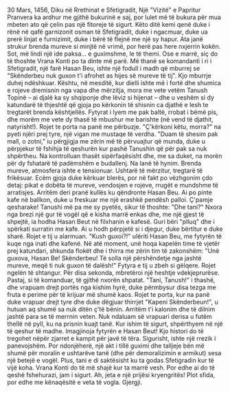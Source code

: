 30 Mars, 1456, Diku në Rrethinat e Sfetigradit, Një "Vizitë" e Papritur
Pranvera ka ardhur me gjithë bukurinë e saj, por lulet më të bukura për mua mbeten ato që çelin pas një fitoreje të sigurt. Këto ditë kemi qenë duke i rënë në qafë garnizonit osman të Sfetigradit, duke i ngacmuar, duke ua prerë linjat e furnizimit, duke i bërë të flejnë me një sy hapur. Ata janë strukur brenda mureve si minjtë në vrimë, por herë pas here nxjerrin kokën.
Sot, më lindi një ide paksa... e guximshme, le të themi. Ose e marrë, siç do të thoshte Vrana Konti po ta dinte më parë. Më thanë se komandanti i ri i Sfetigradit, një farë Hasan Beu, ishte një fodull i madh që mburrej se "Skënderbeu nuk guxon t'i afrohet as hijes së mureve të tij". Kjo mburrje duhej ndëshkuar.
Kështu, në mesditë, kur dielli ishte më i fortë dhe shumica e rojeve dremisnin nga vapa dhe mërzitja, mora me vete vetëm Tanush Topinë – ai djalë ka sy shqiponje dhe lëviz si hijenat – dhe u veshëm si dy katundarë të thjeshtë që gjoja po kërkonin të shisnin ca djathë e lesh te tregtarët brenda kështjellës. Fytyrat i lyem me pak baltë, rrobat i bëmë pis, dhe morëm me vete dy thasë të mbushur me barishte (në vend të djathit, natyrisht!).
Rojet te porta na panë me përbuzje. "Ç'kërkoni këtu, morra?" na pyeti njëri prej tyre, një vigan me mustaqe të verdha.
"Duam të shesim pak mall, o zotni," iu përgjigja me zërin më të përvuajtur që munda, duke u përpjekur të fshihja të qeshurën kur pashë Tanushin që për pak sa nuk shpërtheu.
Na kontrolluan thasët sipërfaqësisht dhe, me sa duket, na morën për dy fshatarë të padëmshëm e budallenj. Na lanë të hynim.
Brenda mureve, atmosfera ishte e tensionuar. Ushtarë të mërzitur, tregtarë të frikësuar. Ecëm gjoja duke kërkuar blerës, por në fakt po vëzhgonim çdo detaj: pikat e dobëta të mureve, vendosjen e rojeve, rrugët e mundshme të arratisjes. Arritëm deri pranë kullës ku qëndronte Hasan Beu. Ai po pinte kafe në ballkon, duke u freskuar me një erashkë pendësh palloi. Ç'pamje qesharake!
Tanushi më pa me sy pyetës, sikur të thoshte: "Dhe tani?"
Nxora nga brezi një gur të vogël që e kisha marrë enkas dhe, me një gjest të shpejtë, ia hodha Hasan Beut në filxhanin e kafesë. Guri bëri "plluq" dhe i spërkati surratin me kafe. Ai u hodh përpjetë si i djegur, duke bërtitur e duke sharë. Rojet e tij u alarmuan.
"Kush guxoi?!" ulëriti Hasan Beu, me fytyrën të kuqe nga inati dhe kafenë.
Në atë moment, unë hoqa kapelën time të vjetër prej katundari, shkunda flokët dhe i thirra me zërin tim të zakonshëm: "Unë guxova, Hasan Be! Skënderbeu! Të solla një përshëndetje nga jashtë mureve, meqë ti nuk guxon të dalësh!"
Fytyra e tij u zbeh si gëlqere. Rojet ngelën të shtangur. Për disa sekonda, mbretëroi një heshtje vdekjeprurëse. Pastaj, si të komanduar, të gjithë nxorën shpatat.
"Tani, Tanush!" i thashë, dhe vrapuam drejt portës nga kishim hyrë, duke përmbysur disa tezga me fruta e perime për të krijuar më shumë kaos. Rojet te porta, kur na panë duke vrapuar drejt tyre dhe duke dëgjuar thirrjet "Kapeni Skënderbeun!", u hutuan aq shumë sa nuk ditën ç'të bënin. Arritëm t'i kalonim dhe të dilnim jashtë para se të merrnin veten.
Nuk ndaluam së vrapuari derisa u futëm thellë në pyll, ku na prisnin kuajt tanë. Kur ishim të sigurt, shpërthyem në një të qeshur të madhe. Imagjinoja fytyrën e Hasan Beut! Kjo histori do të tregohet nëpër zjarret e kampit për javë të tëra.
Sigurisht, ishte një rrezik i panevojshëm. Por ndonjëherë, një akt i tillë guximi dhe talljeje bën më shumë për moralin e ushtarëve tanë (dhe për demoralizimin e armikut) sesa një betejë e vogël. Plus, tani e di saktësisht ku ta godas Sfetigradin kur të vijë koha.
Vrana Konti do të më shajë kur ta marrë vesh. Por edhe ai do të qeshë fshehurazi, jam i sigurt.
Ah, jeta e një prijësi kryengritës! Plot sfida, por edhe me kënaqësitë e veta të vogla.
Gjergji.